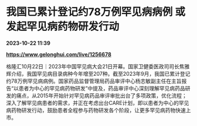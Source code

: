 # 我国已累计登记约78万例罕见病病例 或发起罕见病药物研发行动

**2023-10-22 11:39**

**https://www.gelonghui.com/live/1256678**

格隆汇10月22日｜2023年中国罕见病大会21日开幕。国家卫健委医政司司长焦雅辉介绍，我国罕见病目录病种今年增至207种。截至2023年9月，我国已累计登记约78万例罕见病病例。国家药品监督管理局药品审评中心杨志敏副主任在主旨报告“以患者为中心的罕见病药物研发”中提及，药品审评中心深刻理解罕见病药品研发的痛点，从2015年开始针对罕见病药品审评审批出台了多项政策，优化流程；深入了解罕见病患者的需求，并正在考虑出台CARE计划，即以患者为中心的罕见病药物研发行动，鼓励患者全程参与药物研发各个阶段，让更多罕见病药物快速上市。